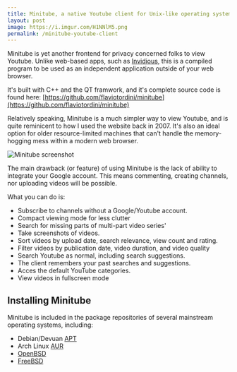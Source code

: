 ```yaml
---
title: Minitube, a native Youtube client for Unix-like operating systems
layout: post
image: https://i.imgur.com/H1NNlM5.png
permalink: /minitube-youtube-client
---
```


Minitube is yet another frontend for privacy concerned folks to view Youtube. Unlike web-based apps, such as [Invidious](https://d0z.me/invidious-alternative-to-youtube), this is a compiled program to be used as an independent application outside of your web browser. 

It's built with C++ and the QT framwork, and it's complete source code is found here: [https://github.com/flaviotordini/minitube](https://github.com/flaviotordini/minitube)

Relatively speaking, Minitube is a much simpler way to view Youtube, and is quite reminicent to how I used the website back in 2007. It's also an ideal option for older resource-limited machines that can't handle the memory-hogging mess within a modern web browser. 

![Minitube screenshot](https://i.imgur.com/H1NNlM5.png)

The main drawback (or feature) of using Minitube is the lack of ability to integrate your Google account. This means commenting, creating channels, nor uploading videos will be possible.

What you can do is:
- Subscribe to channels without a Google/Youtube account.
- Compact viewing mode for less clutter
- Search for missing parts of multi-part video series'
- Take screenshots of videos.
- Sort videos by upload date, search relevance, view count and rating.
- Filter videos by publication date, video duration, and video quality
- Search Youtube as normal, including search suggestions.
- The client remembers your past searches and suggestions.
- Acces the default YouTube categories.
- View videos in fullscreen mode


## Installing Minitube

Minitube is included in the package repositories of several mainstream operating systems, including:
- Debian/Devuan [APT](https://packages.debian.org/sid/video/minitube)
- Arch Linux [AUR](https://aur.archlinux.org/packages/minitube-aur/)
- [OpenBSD](https://openports.se/www/minitube)
- [FreeBSD](https://www.freshports.org/multimedia/minitube/)
